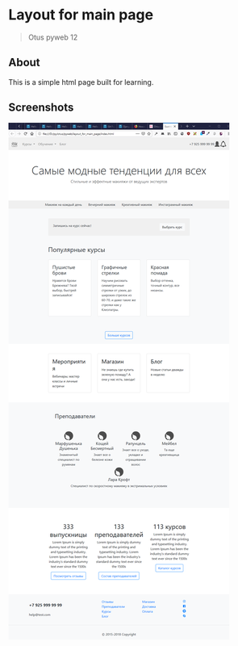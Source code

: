 # Layout for main page
> Otus pyweb 12

## About
This is a simple html page built for learning.


## Screenshots
![django_blog_screenshot](static/image/2019-09-19_161959.png) 
